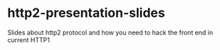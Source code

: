 # http2-presentation-slides
Slides about http2 protocol and how you need to hack the front end in current HTTP1
